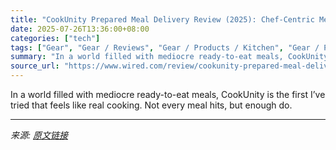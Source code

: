 ```yaml
---
title: "CookUnity Prepared Meal Delivery Review (2025): Chef-Centric Meals"
date: 2025-07-26T13:36:00+08:00
categories: ["tech"]
tags: ["Gear", "Gear / Reviews", "Gear / Products / Kitchen", "Gear / Products / Online Services", "Food and Drink", "Home", "kitchen", "Reviews", "Meal Kits", "Out of the Box"]
summary: "In a world filled with mediocre ready-to-eat meals, CookUnity is the first I’ve tried that feels like real cooking. Not every meal hits, but enough do."
source_url: "https://www.wired.com/review/cookunity-prepared-meal-delivery/"
---
```


In a world filled with mediocre ready-to-eat meals, CookUnity is the first I’ve tried that feels like real cooking. Not every meal hits, but enough do.

---

*来源: [原文链接](https://www.wired.com/review/cookunity-prepared-meal-delivery/)*
